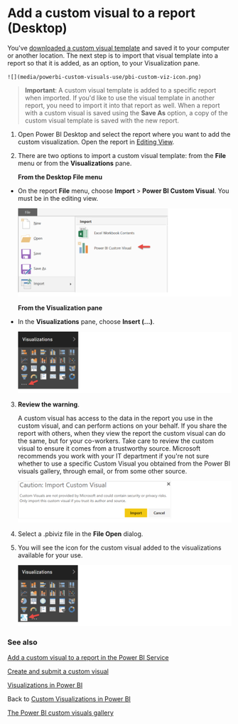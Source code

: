 <properties
   pageTitle="Add a custom visual to a report (Desktop)"
   description="Add a custom visual to a report in Desktop"
   services="powerbi"
   documentationCenter=""
   authors="mihart"
   manager="mblythe"
   editor=""
   tags=""/>

<tags
   ms.service="powerbi"
   ms.devlang="NA"
   ms.topic="article"
   ms.tgt_pltfrm="NA"
   ms.workload="powerbi"
   ms.date="01/15/2016"
   ms.author="mihart"/>

# Add a custom visual to a report (Desktop)  

You've [downloaded a custom visual template](powerbi-custom-visuals-download-from-the-gallery.md) and saved it to your computer or another location.  The next step is to 
import that visual template into a report so that it is added, as an option, to your Visualization pane.

    ![](media/powerbi-custom-visuals-use/pbi-custom-viz-icon.png)

>**Important**:
A custom visual template is added to a specific report when imported. If you'd like to use the visual template in another report, you need to import it into that report as well. 
When a report with a custom visual is saved using the **Save As** option, a copy of the custom visual template is saved with the new report.


1. Open Power BI Desktop and select the report where you want to add the custom visualization.  Open the report in [Editing View](powerbi-service-interact-with-a-report-in-editing-view.md).

2.  There are two options to import a custom visual template: from the **File** menu or from the **Visualizations** pane.

    **From the Desktop File menu**  
  - On the report **File** menu, choose **Import** &gt; **Power BI Custom Visual**. You must be in the editing view.  

    ![](media/powerbi-custom-visuals-use/InsertFile.png)

    **From the Visualization pane**

  - In the **Visualizations** pane, choose **Insert (…)**.  

    ![](media/powerbi-custom-visuals-use/InsertPane.png)  

3. **Review the warning**.

    A custom visual has access to the data in the report you use in the custom visual, and can perform actions on your behalf. If you share the report with others, when they view the report the custom visual can do the same, but for your co-workers. Take care to review the custom visual to ensure it comes from a trustworthy source. Microsoft recommends you work with your IT department if you're not sure whether to use a specific Custom Visual you obtained from the Power BI visuals gallery, through email, or from some other source.  

    ![](media/powerbi-custom-visuals-use/caution.png)

4. Select a .pbiviz file in the **File Open** dialog.

5. You will see the icon for the custom visual added to the visualizations available for your use.

    ![](media/powerbi-custom-visuals-use/VisualUse.png)

### See also

[Add a custom visual to a report in the Power BI Service](powerbi-custom-visuals-add-to-report.md)

[Create and submit a custom visual](powerbi-custom-visuals-create-for-the-gallery.md)

[Visualizations in Power BI](powerbi-service-visualizations-for-reports.md)

Back to [Custom Visualizations in Power BI](powerbi-custom-visuals.md)

[The Power BI custom visuals gallery](https://app.powerbi.com/visuals.md)
